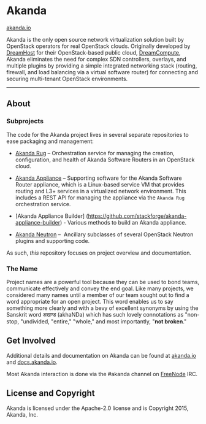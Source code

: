 # Akanda
[akanda.io](https://akanda.io)

Akanda is the only open source network virtualization solution built by
OpenStack operators for real OpenStack clouds. Originally developed by
[DreamHost](http://dreamhost.com) for their OpenStack-based public cloud,
[DreamCompute](http://dreamhost.com/cloud/dreamcompute), Akanda eliminates the
need for complex SDN controllers, overlays, and multiple plugins by providing
a simple integrated networking stack (routing, firewall, and load balancing via
a virtual software router) for connecting and securing multi-tenant OpenStack
environments.

----

## About

### Subprojects

The code for the Akanda project lives in several separate repositories to ease
packaging and management:

  * [Akanda Rug](https://github.com/stackforge/akanda-rug) – Orchestration
    service for managing the creation, configuration, and health of Akanda
    Software Routers in an OpenStack cloud.

  * [Akanda Appliance](https://github.com/stackforge/akanda-appliance) –
    Supporting software for the Akanda Software Router appliance, which is
    a Linux-based service VM that provides routing and L3+ services in
    a virtualized network environment. This includes a REST API for managing
    the appliance via the `Akanda Rug` orchestration service.

  * [Akanda Appliance Builder] (https://github.com/stackforge/akanda-appliance-builder) -
    Various methods to build an Akanda appliance.

  * [Akanda Neutron](https://github.com/stackforge/akanda-neutron) – 
    Ancillary subclasses of several OpenStack Neutron plugins and supporting code.

As such, *this* repository focuses on project overview and documentation.

### The Name

Project names are a powerful tool because they can be used to bond teams,
communicate effectively and convey the end goal. Like many projects, we
considered many names until a member of our team sought out to find a word
appropriate for an open project. This word enables us to say something more
clearly and with a bevy of excellent synonyms by using the Sanskrit word
अखण्ड (akhaNDa) which has such lovely connotations as "non-stop, "undivided,
"entire," "whole," and most importantly, "**not broken**."

## Get Involved

Additional details and documentation on Akanda can be found at
[akanda.io](http://akanda.io) and  [docs.akanda.io](http://docs.akanda.io).

Most Akanda interaction is done via the #akanda channel on
[FreeNode](http://freenode.net) IRC.

## License and Copyright

Akanda is licensed under the Apache-2.0 license and is Copyright 2015,
Akanda, Inc.

